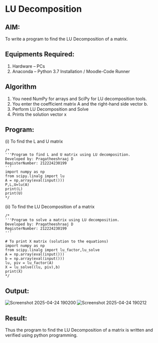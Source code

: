 # LU Decomposition 

## AIM:
To write a program to find the LU Decomposition of a matrix.

## Equipments Required:
1. Hardware – PCs
2. Anaconda – Python 3.7 Installation / Moodle-Code Runner

## Algorithm
1. You need NumPy for arrays and SciPy for LU decomposition tools.
2. You enter the coefficient matrix A and the right-hand side vector b.
3. Perform LU Decomposition and Solve
4. Prints the solution vector x

## Program:
(i) To find the L and U matrix
```
/*
'''Program to find L and U matrix using LU decomposition.
Developed by: Pragatheeshraaj D
RegisterNumber: 212224230199
'''
import numpy as np
from scipy.linalg import lu
A = np.array(eval(input()))
P,L,U=lu(A)
print(L)
print(U)
*/
```
(ii) To find the LU Decomposition of a matrix
```
/*
'''Program to solve a matrix using LU decomposition.
Developed by: Pragatheeshraaj D
RegisterNumber: 212224230199
'''

# To print X matrix (solution to the equations)
import numpy as np
from scipy.linalg import lu_factor,lu_solve
A = np.array(eval(input()))
b = np.array(eval(input()))
lu, piv = lu_factor(A)
X = lu_solve((lu, piv),b)
print(X) 
*/
```

## Output:
![Screenshot 2025-04-24 190200](https://github.com/user-attachments/assets/cc0dcc8d-672b-4953-9d93-a863e8f45ef0)
![Screenshot 2025-04-24 190212](https://github.com/user-attachments/assets/b1a82829-eb68-4fb3-9d75-3d0a730b2bd7)



## Result:
Thus the program to find the LU Decomposition of a matrix is written and verified using python programming.


